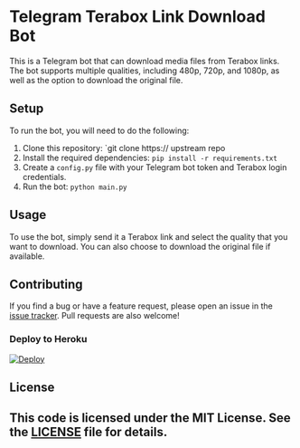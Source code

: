 # Telegram Terabox Link Download Bot

This is a Telegram bot that can download media files from Terabox links. The bot supports multiple qualities, including 480p, 720p, and 1080p, as well as the option to download the original file.

## Setup

To run the bot, you will need to do the following:

1. Clone this repository: `git clone https:// upstream repo
2. Install the required dependencies: `pip install -r requirements.txt`
3. Create a `config.py` file with your Telegram bot token and Terabox login credentials.
4. Run the bot: `python main.py`

## Usage

To use the bot, simply send it a Terabox link and select the quality that you want to download. You can also choose to download the original file if available.

## Contributing

If you find a bug or have a feature request, please open an issue in the [issue tracker](https://github.com/your-username/telegram-terabox-bot/issues). Pull requests are also welcome!

### Deploy to Heroku
[![Deploy](https://www.herokucdn.com/deploy/button.svg)](https://heroku.com/deploy?template=https://github.com/NkBots/TB)

## License

This code is licensed under the MIT License. See the [LICENSE](LICENSE) file for details.
-

